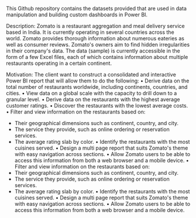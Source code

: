 This Github repository contains the datasets provided that are used in data manipulation and building custom dashboards in Power BI.

Description: Zomato is a restaurant aggregation and meal delivery service based in India. It is currently operating in several countries across the world. Zomato provides thorough information about numerous eateries as well as consumer reviews. Zomato's owners aim to find hidden irregularities in their company's data.
The data (sample) is currently accessible in the form of a few Excel files, each of which contains information about multiple restaurants operating in a certain continent.

Motivation: The client want to construct a consolidated and interactive Power BI report that will allow them to do the following:
• Derive data on the total number of restaurants worldwide, including continents, countries, and cities.
• View data on a global scale with the capacity to drill down to a granular level. 
• Derive data on the restaurants with the highest average customer ratings.
• Discover the restaurants with the lowest average costs.
• Filter and view information on the restaurants based on:
 - Their geographical dimensions such as continent, country, and city.
 - The service they provide, such as online ordering or reservation services.
 - The average rating slab by color.
• Identify the restaurants with the most cuisines served.
• Design a multi page report that suits Zomato's theme with easy navigation across sections.
• Allow Zomato users to be able to access this information from both a web browser and a mobile device.
• Filter and view information on the restaurants based on:
 - Their geographical dimensions such as continent, country, and city.
 - The service they provide, such as online ordering or reservation services.
 - The average rating slab by color.
• Identify the restaurants with the most cuisines served.
• Design a multi page report that suits Zomato's theme with easy navigation across sections.
• Allow Zomato users to be able to access this information from both a web browser and a mobile device.





